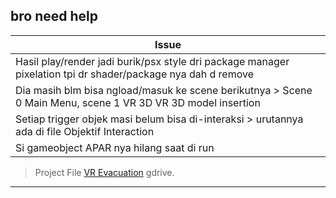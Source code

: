 ## bro need help

| Issue |
|-------|
| Hasil play/render jadi burik/psx style dri package manager pixelation tpi dr shader/package nya dah d remove |
| Dia masih blm bisa ngload/masuk ke scene berikutnya > Scene 0 Main Menu, scene 1 VR 3D  VR 3D model insertion |
| Setiap trigger objek masi belum bisa di-interaksi > urutannya ada di file Objektif Interaction |
| Si gameobject APAR nya hilang saat di run |

> Project File [VR Evacuation](https://drive.google.com/drive/folders/1rhtHDUEk_X5NR3jJ8zaqoA0nI_ggzjnS?usp=sharing) gdrive.

---
